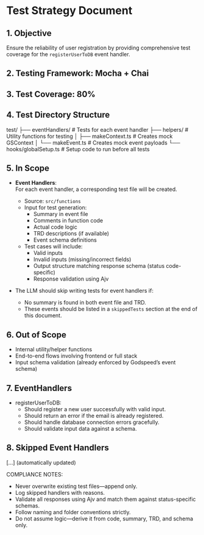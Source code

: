 # Test Strategy Document

## 1. Objective
Ensure the reliability of user registration by providing comprehensive test coverage for the `registerUserToDB` event handler.

## 2. Testing Framework: Mocha + Chai

## 3. Test Coverage: 80%

## 4. Test Directory Structure

test/
├── eventHandlers/           # Tests for each event handler
├── helpers/                 # Utility functions for testing
│   ├── makeContext.ts       # Creates mock GSContext
│   └── makeEvent.ts         # Creates mock event payloads
└── hooks/globalSetup.ts     # Setup code to run before all tests

## 5. In Scope
- **Event Handlers**:  
  For each event handler, a corresponding test file will be created.  
  - Source: `src/functions`
  - Input for test generation:
    - Summary in event file
    - Comments in function code
    - Actual code logic
    - TRD descriptions (if available)
    - Event schema definitions
  - Test cases will include:
    - Valid inputs
    - Invalid inputs (missing/incorrect fields)
    - Output structure matching response schema (status code-specific)
    - Response validation using Ajv

- The LLM should skip writing tests for event handlers if:
  - No summary is found in both event file and TRD.
  - These events should be listed in a `skippedTests` section at the end of this document.

## 6. Out of Scope
- Internal utility/helper functions
- End-to-end flows involving frontend or full stack
- Input schema validation (already enforced by Godspeed’s event schema)

## 7. EventHandlers
- registerUserToDB:
    - Should register a new user successfully with valid input.
    - Should return an error if the email is already registered.
    - Should handle database connection errors gracefully.
    - Should validate input data against a schema.

## 8. Skipped Event Handlers
[...] (automatically updated)

COMPLIANCE NOTES:
- Never overwrite existing test files—append only.
- Log skipped handlers with reasons.
- Validate all responses using Ajv and match them against status-specific schemas.
- Follow naming and folder conventions strictly.
- Do not assume logic—derive it from code, summary, TRD, and schema only.